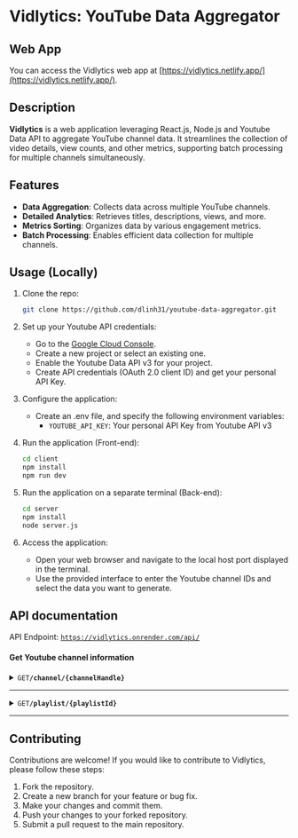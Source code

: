 # Vidlytics: YouTube Data Aggregator

## Web App
You can access the Vidlytics web app at [https://vidlytics.netlify.app/](https://vidlytics.netlify.app/).


## Description
**Vidlytics** is a web application leveraging React.js, Node.js and Youtube Data API to aggregate YouTube channel data. It streamlines the collection of video details, view counts, and other metrics, supporting batch processing for multiple channels simultaneously.

## Features
- **Data Aggregation**: Collects data across multiple YouTube channels.
- **Detailed Analytics**: Retrieves titles, descriptions, views, and more.
- **Metrics Sorting**: Organizes data by various engagement metrics.
- **Batch Processing**: Enables efficient data collection for multiple channels.


## Usage (Locally)
1. Clone the repo:
    ```bash
    git clone https://github.com/dlinh31/youtube-data-aggregator.git
    ```


2. Set up your Youtube API credentials:
     - Go to the [Google Cloud Console](https://console.cloud.google.com/).
     - Create a new project or select an existing one.
     - Enable the Youtube Data API v3 for your project.
     - Create API credentials (OAuth 2.0 client ID) and get your personal API Key.

3. Configure the application:
     - Create an .env file, and specify the following environment variables:
          - `YOUTUBE_API_KEY`: Your personal API Key from Youtube API v3



4. Run the application (Front-end):
     ```bash
     cd client
     npm install
     npm run dev
     ```

5. Run the application on a separate terminal (Back-end):
     ```bash
     cd server
     npm install
     node server.js
     ```

6. Access the application:
     - Open your web browser and navigate to the local host port displayed in the terminal.
     - Use the provided interface to enter the Youtube channel IDs and select the data you want to generate.


## API documentation
API Endpoint: <code>https://vidlytics.onrender.com/api/</code>

#### Get Youtube channel information

<details>
 <summary><code>GET</code><code><b>/channel/{channelHandle}</b></code></summary>

##### Parameters

> | name      |  type     | data type               | description                                                           |
> |-----------|-----------|-------------------------|-----------------------------------------------------------------------|
> | channelHandle |  required | string               |  username/handle of a youtube channel (after @ of channel link)   |

##### Responses

> | http code     | content-type                      | response                                                            |
> |---------------|-----------------------------------|---------------------------------------------------------------------|
> | `201`         | `application/json`                | Channel ID, viewCount, subscriberCount and videoCount             |
> | `400`         | `application/json`                | `{"error": "Channel not found"}`                                    |

#### Get all videos from a playlist
</details>

------------------------------------------------------------------------------------------
<details>
 <summary><code>GET</code><code><b>/playlist/{playlistId}</b></code> </summary>

##### Parameters

> | name      |  type     | data type               | description                                                           |
> |-----------|-----------|-------------------------|-----------------------------------------------------------------------|
> | playlistId|  required | string                  | ID of the playlist                                                    |

##### Responses

> | http code     | content-type                      | response                                                            |
> |---------------|-----------------------------------|---------------------------------------------------------------------|
> | `201`         | `application/json`                | Information of all videos from given playlist                       |
> | `400`         | `application/json`                | `{"error": "No videos is found for the specified channel"}`         |

</details>

------------------------------------------------------------------------------------------


## Contributing
Contributions are welcome! If you would like to contribute to Vidlytics, please follow these steps:

1. Fork the repository.
2. Create a new branch for your feature or bug fix.
3. Make your changes and commit them.
4. Push your changes to your forked repository.
5. Submit a pull request to the main repository.

